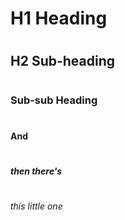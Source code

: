 # <h1> H1 Heading
  # <h2> H2 Sub-heading
  # <h3> Sub-sub Heading
  # <h4> And
  # <h5> then there's
  # <h6> this little one
  
